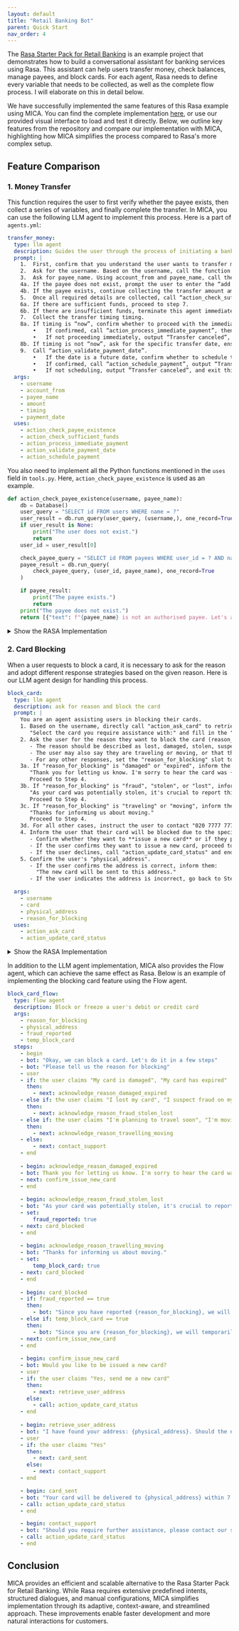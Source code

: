 ```yaml
---
layout: default
title: "Retail Banking Bot"
parent: Quick Start
nav_order: 4
---
```


The [Rasa Starter Pack for Retail Banking](https://github.com/rasa-customers/starterpack-retail-banking-en/tree/main) is an example project that demonstrates how to build a conversational assistant for banking services using Rasa. This assistant can help users transfer money, check balances, manage payees, and block cards.
For each agent, Rasa needs to define every variable that needs to be collected, as well as the complete flow process. I will elaborate on this in detail below.

We have successfully implemented the same features of this Rasa example using MICA. You can find the complete implementation [here](https://github.com/Mica-labs/MICA/tree/main/examples/retail_banking), or use our provided visual interface to load and test it directly. Below, we outline key features from the repository and compare our implementation with MICA, highlighting how MICA simplifies the process compared to Rasa's more complex setup.

## Feature Comparison

### 1. **Money Transfer**
This function requires the user to first verify whether the payee exists, then collect a series of variables, and finally complete the transfer. In MICA, you can use the following LLM agent to implement this process. Here is a part of `agents.yml`:
```yaml
transfer_money:
  type: llm agent
  description: Guides the user through the process of initiating a bank transfer.
  prompt: |  
    1.	First, confirm that you understand the user wants to transfer money.
    2.	Ask for the username. Based on the username, call the function “action_ask_account_from” to display the account name and balance. Ask which account to use and fill in account_from with the corresponding number (do not show the account number to the user, just populate account_from directly).
    3.	Ask for payee_name. Using account_from and payee_name, call the function “action_check_payee_existence”.
    4a. If the payee does not exist, prompt the user to enter the “add payee” agent and exit this agent.
    4b. If the payee exists, continue collecting the transfer amount amount. If amount ≤ 0, prompt that the amount is invalid.
    5.	Once all required details are collected, call “action_check_sufficient_funds”.
    6a. If there are sufficient funds, proceed to step 7.
    6b. If there are insufficient funds, terminate this agent immediately.
    7.	Collect the transfer timing timing.
    8a. If timing is “now”, confirm whether to proceed with the immediate transfer.
    	•	If confirmed, call “action_process_immediate_payment”, then output “Transfer successful”, and exit this agent.
    	•	If not proceeding immediately, output “Transfer canceled”, and exit this agent.
    8b. If timing is not “now”, ask for the specific transfer date, ensuring it is formatted as “DD/MM/YYYY”. Proceed to step 9.
    9.	Call “action_validate_payment_date”.
    	•	If the date is a future date, confirm whether to schedule the transfer.
    	•	If confirmed, call “action_schedule_payment”, output “Transfer scheduled”, and exit this agent.
    	•	If not scheduling, output “Transfer canceled”, and exit this agent.
  args:
    - username
    - account_from
    - payee_name
    - amount
    - timing
    - payment_date
  uses:
    - action_check_payee_existence
    - action_check_sufficient_funds
    - action_process_immediate_payment
    - action_validate_payment_date
    - action_schedule_payment
```

You also need to implement all the Python functions mentioned in the `uses` field in `tools.py`. Here, `action_check_payee_existence` is used as an example.
```python
def action_check_payee_existence(username, payee_name):
    db = Database()
    user_query = "SELECT id FROM users WHERE name = ?"
    user_result = db.run_query(user_query, (username,), one_record=True)
    if user_result is None:
        print("The user does not exist.")
        return
    user_id = user_result[0]

    check_payee_query = "SELECT id FROM payees WHERE user_id = ? AND name = ?"
    payee_result = db.run_query(
        check_payee_query, (user_id, payee_name), one_record=True
    )

    if payee_result:
        print("The payee exists.")
        return
    print("The payee does not exist.")
    return [{"text": f"{payee_name} is not an authorised payee. Let's add them!"}]
```
<details>
  <summary>Show the RASA Implementation</summary>
  <pre><code>
flows:
  transfer_money:
    description: Guides the user through the process of initiating a bank transfer.
    steps:
      - action: utter_transfer_money_understand
      - collect: account_from
      - collect: payee_name
      - action: action_check_payee_existence
        next:
          - if: not slots.payee_exists
            then:
              - call: add_payee
                next: "get_transfer_amount"
          - else: "get_transfer_amount"
      - id: "get_transfer_amount"
        collect: amount
        description: The amount of money to transfer
        rejections:
          - if: slots.amount <= 0
            utter: utter_invalid_amount
      - action: action_check_sufficient_funds
        next:
          - if: slots.sufficient_funds
            then: "get_payment_timing"
          - else:
              - action: utter_insufficient_funds
                next: END
      - id: "get_payment_timing"
        collect: timing
        next:
          - if: slots.timing == "now"
            then: "confirm_immediate_transfer"
          - else: "get_payment_date"
      - id: "confirm_immediate_transfer"
        collect: confirm_immediate_payment
        ask_before_filling: true
        next:
          - if: slots.confirm_immediate_payment
            then:
              - action: action_process_immediate_payment
              - action: utter_transfer_successful
                next: END
          - else: "transfer_cancelled"
      - id: "get_payment_date"
        collect: payment_date
        description: the future payment date of the money transfer. Convert date to DD/MM/YYYY format
      - action: action_validate_payment_date
        next:
          - if: slots.future_payment_date
            then: "confirm_future_payment"
          - else:
              - action: utter_past_payment_date
              - set_slots:
                - payment_date: null
                next: "get_payment_date"
      - id: "confirm_future_payment"
        collect: confirm_future_payment
        ask_before_filling: true
        next:
          - if: slots.confirm_future_payment
            then:
              - action: action_schedule_payment
              - action: utter_payment_scheduled
                next: END
          - else: "transfer_cancelled"
      - id: "transfer_cancelled"
        action: utter_cancel_transfer

slots:
  account_from:
    type: text
  payee_name:
    type: text
  payee_exists:
    type: bool
  amount:
    type: float
  sufficient_funds:
    type: bool
  timing:
    type: categorical
    values:
      - now
      - future
  payment_date:
    type: text
  confirm_immediate_payment:
    type: bool
  confirm_future_payment:
    type: bool
  payment_processed:
    type: bool
  payment_scheduled:
    type: bool
  valid_payment_date:
    type: bool
  future_payment_date:
    type: bool

responses:
  utter_transfer_money_understand:
    - text: "Okay lets transfer money"
      metadata:
        rephrase: True
  utter_ask_payee_name:
    - text: "Which payee would you like to send money to?"
  utter_ask_amount:
    - text: "How much money would you like to transfer?"
  utter_insufficient_funds:
    - text: "I'm sorry, but you have insufficient funds for this transfer. Please enter a different amount"
  utter_ask_timing:
    - text: "When would you like this transfer to be made?"
      buttons:
        - title: Immediate
          payload: "/SetSlots(timing=now)"
        - title: Future
          payload: "/SetSlots(timing=future)"
  utter_ask_payment_date:
    - text: "On which date would you like this payment to be made?"
  utter_ask_confirm_future_payment:
    - text: "A payment of ${amount} to {payee_name} will be scheduled for {payment_date}. Is this correct?"
  utter_payment_scheduled:
    - text: "Your payment of ${amount} to {payee_name} has been successfully scheduled for {payment_date}"
  utter_ask_confirm_immediate_payment:
    - text: "An immediate payment of ${amount} to {payee_name} will be processed. Is this correct?"
  utter_transfer_successful:
    - text: "Your transfer of ${amount} to {payee_name} has been successfully processed"
  utter_cancel_transfer:
    - text: "No problem. I will cancel this transfer"
  utter_invalid_amount:
    - text: "You have to enter an amount greater than 0"
      metadata:
        rephrase: True
  utter_past_payment_date:
    - text: "A future payment date cannot be in the past!"
      metadata:
        rephrase: True

actions:
  - action_ask_account_from
  - action_check_payee_existence
  - action_check_sufficient_funds
  - action_schedule_payment
  - action_process_immediate_payment
  - action_validate_payment_date

</code></pre>
</details>

### 2. **Card Blocking**
When a user requests to block a card, it is necessary to ask for the reason and adopt different response strategies based on the given reason. Here is our LLM agent design for handling this process.
```yaml
block_card:
  type: llm agent
  description: ask for reason and block the card
  prompt: |
    You are an agent assisting users in blocking their cards.
    1. Based on the username, directly call "action_ask_card" to retrieve the user's available cards. Ask the user:  
       "Select the card you require assistance with:" and fill in the "card" field.  
    2. Ask the user for the reason they want to block the card (reason_for_blocking):  
       - The reason should be described as lost, damaged, stolen, suspected of fraud, malfunctioning, or expired.  
       - The user may also say they are traveling or moving, or that they want to temporarily freeze their card.  
       - For any other responses, set the "reason_for_blocking" slot to "unknown".  
    3a. If "reason_for_blocking" is "damaged" or "expired", inform the user:  
       "Thank you for letting us know. I'm sorry to hear the card was {reason_for_blocking}." 
       Proceed to Step 4.  
    3b. If "reason_for_blocking" is "fraud", "stolen", or "lost", inform the user:  
       "As your card was potentially stolen, it's crucial to report this incident to the authorities. Please contact your local law enforcement agency immediately."  
       Proceed to Step 4.  
    3c. If "reason_for_blocking" is "traveling" or "moving", inform the user:  
       "Thanks for informing us about moving."  
       Proceed to Step 4.  
    3d. For all other cases, instruct the user to contact "020 7777 7777" and call the function "action_update_card_status", then end the agent process.  
    4. Inform the user that their card will be blocked due to the specified reason.  
       - Confirm whether they want to **issue a new card** or if they prefer to visit the bank themselves.  
       - If the user confirms they want to issue a new card, proceed to Step 5.  
       - If the user declines, call "action_update_card_status" and end the agent process.  
    5. Confirm the user's "physical_address".  
       - If the user confirms the address is correct, inform them:  
         "The new card will be sent to this address."  
       - If the user indicates the address is incorrect, go back to Step 3d.  

  args:
    - username
    - card
    - physical_address
    - reason_for_blocking
  uses:
    - action_ask_card
    - action_update_card_status
```

<details>
  <summary>Show the RASA Implementation</summary>
  <pre><code>
flows:
  block_card:
    description: "Block or freeze a user's debit or credit card to prevent unauthorized use, stop transactions, or report it lost, stolen, damaged, or misplaced for added security"
    name: block a card
    steps:
      - action: utter_block_card_understand
      - call: select_card
      - collect: reason_for_blocking
        description: |
          The reason for freezing or blocking the card, described as lost, damaged, stolen, suspected of fraud,
          malfunctioning, or expired. The user may say they are traveling or moving, or they may say they want to
          temporarily freeze their card. For all other responses, set reason_for_blocking slot to 'unknown'.
        next:
          - if: "slots.reason_for_blocking == 'damaged' or slots.reason_for_blocking == 'expired'"
            then: "acknowledge_reason_damaged_expired"
          - if: "slots.reason_for_blocking == 'fraud' or slots.reason_for_blocking == 'stolen' or slots.reason_for_blocking == 'lost'"
            then:
              - set_slots:
                  - fraud_reported: true
                next: "acknowledge_reason_fraud_stolen_lost"
          - if: "slots.reason_for_blocking == 'traveling' or slots.reason_for_blocking == 'moving'"
            then:
              - set_slots:
                  - temp_block_card: true
                next: "acknowledge_reason_travelling_moving"
          - else: "contact_support"
      - id: acknowledge_reason_damaged_expired
        action: utter_acknowledge_reason_damaged_expired
        next: "confirm_issue_new_card"
      - id: acknowledge_reason_fraud_stolen_lost
        action: utter_acknowledge_reason_fraud_stolen_lost
        next: "card_blocked"
      - id: acknowledge_reason_travelling_moving
        action: utter_acknowledge_reason_travelling_moving
        next: "card_blocked"
      - id: "card_blocked"
        action: "utter_card_blocked"
        next: "confirm_issue_new_card"
      - id: "confirm_issue_new_card"
        collect: confirm_issue_new_card
        description: |
          Confirm if the user wants to be issued a new card. The answer should be an affirmative statement,
          such as "yes" or "correct," or a declined statement, such as "no" or "I don't want to"
        ask_before_filling: true
        next:
          - if: "slots.confirm_issue_new_card"
            then: "retrieve_user_address"
          - else: "update_card_status"
      - id: "retrieve_user_address"
        collect: address_confirmed
        description: |
          Confirm if the given address is correct. The answer should be an affirmative statement, such as "yes" or
          "correct," or a declined statement, such as "no" or "that's not right."
        next:
          - if: "slots.address_confirmed"
            then: "card_sent"
          - else: "contact_support"
      - id: "card_sent"
        action: utter_confirm_physical_address
        next: update_card_status
      - id: "contact_support"
        action: utter_contact_support
        next: update_card_status
      - id: "update_card_status"
        action: action_update_card_status
        next: END

slots:
  reason_for_blocking:
    type: categorical
    values:
      - lost
      - fraud
      - stolen
      - damaged
      - expired
      - traveling
      - moving
  address_confirmed:
    type: bool
  fraud_reported:
    type: bool
    initial_value: false
  temp_block_card:
    type: bool
    initial_value: false
  confirm_issue_new_card:
    type: bool
  address:
    type: text
  card_status:
    type: categorical
    values:
      - active
      - inactive
actions:
  - action_update_card_status

responses:
  utter_ask_reason_for_blocking:
    - text: "Please tell us the reason for blocking"
      buttons:
      - title: "I lost my card"
        payload: "/SetSlots(reason_for_blocking=lost)"
      - title: "My card is damaged"
        payload: "/SetSlots(reason_for_blocking=damaged)"
      - title: "I suspect fraud on my account"
        payload: "/SetSlots(reason_for_blocking=fraud)"
      - title: "My card has expired"
        payload: "/SetSlots(reason_for_blocking=expired)"
      - title: "I'm planning to travel soon"
        payload: "/SetSlots(reason_for_blocking=traveling)"
      - title: "I'm moving to a new address"
        payload: "/SetSlots(reason_for_blocking=moving)"
  utter_block_card_understand:
    - text: "Okay, we can block a card. Let's do it in a few steps"
      metadata:
        rephrase: True
  utter_ask_address_confirmed:
    - text: "I have found your address: {physical_address}. Should the new card be delivered there?"
      buttons:
        - title: "Yes"
          payload: "/SetSlots(address_confirmed=True)"
        - title: "No"
          payload: "/SetSlots(address_confirmed=False)"
  utter_confirm_physical_address:
    - text: "Your card will be delivered to {physical_address} within 7 business days"
  utter_card_blocked:
    - condition:
        - type: slot
          name: fraud_reported
          value: true
      text: "Since you have reported {reason_for_blocking}, we will block your card"
    - condition:
        - type: slot
          name: temp_block_card
          value: true
      text: "Since you are {reason_for_blocking}, we will temporarily block your card."
    - text: We will block your card.
  utter_ask_confirm_issue_new_card:
    - text: "Would you like to be issued a new card?"
      buttons:
        - title: "Yes, send me a new card"
          payload: "/SetSlots(confirm_issue_new_card=true)"
        - title: "No, just block my card"
          payload: "/SetSlots(confirm_issue_new_card=false)"
  utter_ask_address:
    - text: "Would you like us to deliver your new card to this address: {physical_address}?"
      buttons:
        - title: "Yes, send a new card"
          payload: "/SetSlots(address_confirmed=true)"
        - title: "No, I'll go to the bank"
          payload: "/SetSlots(address_confirmed=false)"
  utter_contact_support:
    - text: "Should you require further assistance, please contact our support team at 020 7777 7777. Thank you for being a valued customer."
    - text: "If you have any questions or concerns, please don't hesitate to reach out to our support team at 020 7777 7777. We're here to help."
    - text: "For additional support, please contact our customer service team at 020 7777 7777. Thank you for being a valued customer."
  utter_acknowledge_reason_damaged_expired:
    - text: "Thank you for letting us know. I'm sorry to hear the card was {reason_for_blocking}"
      metadata:
        rephrase: True
  utter_acknowledge_reason_fraud_stolen_lost:
    - text: "As your card was potentially stolen, it's crucial to report this incident to the authorities. Please contact your local law enforcement agency immediately."
    - text: "Given the unfortunate potential theft of your card, please report this incident to your local law enforcement agency. We'll work together to minimize the impact of this situation."
  utter_acknowledge_reason_travelling_moving:
    - text: Thanks for informing us about moving.
</code></pre>
</details>

In addition to the LLM agent implementation, MICA also provides the Flow agent, which can achieve the same effect as Rasa. Below is an example of implementing the blocking card feature using the Flow agent.

```yaml
block_card_flow:
  type: flow agent
  description: Block or freeze a user's debit or credit card
  args:
    - reason_for_blocking
    - physical_address
    - fraud_reported
    - temp_block_card
  steps:
    - begin
    - bot: "Okay, we can block a card. Let's do it in a few steps"
    - bot: "Please tell us the reason for blocking"
    - user
    - if: the user claims "My card is damaged", "My card has expired"
      then: 
        - next: acknowledge_reason_damaged_expired
    - else if: the user claims "I lost my card", "I suspect fraud on my account"
      then:
        - next: acknowledge_reason_fraud_stolen_lost
    - else if: the user claims "I'm planning to travel soon", "I'm moving to a new address"
      then:
        - next: acknowledge_reason_travelling_moving
    - else:
        - next: contact_support
    - end
    
    - begin: acknowledge_reason_damaged_expired
    - bot: Thank you for letting us know. I'm sorry to hear the card was {reason_for_blocking}
    - next: confirm_issue_new_card
    - end
    
    - begin: acknowledge_reason_fraud_stolen_lost
    - bot: "As your card was potentially stolen, it's crucial to report this incident to the authorities. Please contact your local law enforcement agency immediately."
    - set:
        fraud_reported: true
    - next: card_blocked
    - end
    
    - begin: acknowledge_reason_travelling_moving
    - bot: "Thanks for informing us about moving."
    - set:
        temp_block_card: true
    - next: card_blocked
    - end
    
    - begin: card_blocked
    - if: fraud_reported == true
      then:
        - bot: "Since you have reported {reason_for_blocking}, we will block your card"
    - else if: temp_block_card == true
      then:
        - bot: "Since you are {reason_for_blocking}, we will temporarily block your card."
    - next: confirm_issue_new_card
    - end
    
    - begin: confirm_issue_new_card
    - bot: Would you like to be issued a new card?
    - user
    - if: the user claims "Yes, send me a new card"
      then:
        - next: retrieve_user_address
      else:
        - call: action_update_card_status
    - end
    
    - begin: retrieve_user_address
    - bot: "I have found your address: {physical_address}. Should the new card be delivered there?"
    - user
    - if: the user claims "Yes"
      then:
        - next: card_sent
      else:
        - next: contact_support
    - end

    - begin: card_sent
    - bot: "Your card will be delivered to {physical_address} within 7 business days"
    - call: action_update_card_status
    - end

    - begin: contact_support
    - bot: "Should you require further assistance, please contact our support team at 020 7777 7777. Thank you for being a valued customer."
    - call: action_update_card_status
    - end 
```

## Conclusion

MICA provides an efficient and scalable alternative to the Rasa Starter Pack for Retail Banking. While Rasa requires extensive predefined intents, structured dialogues, and manual configurations, MICA simplifies implementation through its adaptive, context-aware, and streamlined approach. These improvements enable faster development and more natural interactions for customers.

